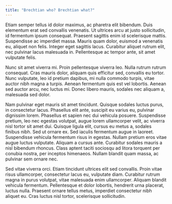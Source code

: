 ```yaml
---
title: "Brechtian who? Brechtian what?"
---
```

Etiam semper tellus id dolor maximus, ac pharetra elit bibendum. Duis elementum erat sed convallis venenatis. Ut ultrices arcu at justo sollicitudin, id fermentum ipsum consequat. Praesent sagittis enim id scelerisque mattis. Suspendisse ac imperdiet massa. Mauris quam dolor, euismod a venenatis eu, aliquet non felis. Integer eget sagittis lacus. Curabitur aliquet rutrum elit, nec pulvinar lacus malesuada in. Pellentesque ac tempor ante, sit amet vulputate felis.

<!--more-->

Nunc sit amet viverra mi. Proin pellentesque viverra leo. Nulla rutrum rutrum consequat. Cras mauris dolor, aliquam quis efficitur sed, convallis eu tortor. Nunc vulputate, leo id pretium dapibus, mi nulla commodo turpis, vitae auctor nibh magna a turpis. Aenean fermentum quis est vel lobortis. Aenean sed auctor arcu, nec luctus mi. Donec libero mauris, sodales nec aliquam a, malesuada sed dolor.

Nam pulvinar eget mauris sit amet tincidunt. Quisque sodales luctus purus, in consectetur lacus. Phasellus elit ante, suscipit eu varius eu, pulvinar dignissim lorem. Phasellus et sapien nec dui vehicula posuere. Suspendisse pretium, leo nec egestas volutpat, augue lorem ullamcorper velit, ac viverra nisl tortor sit amet dui. Quisque ligula elit, cursus eu metus a, sodales finibus nibh. Sed ut ornare ex. Sed iaculis fermentum augue in laoreet. Suspendisse vehicula fermentum risus in egestas. Nullam pretium eros vitae augue luctus vulputate. Aliquam a cursus ante. Curabitur sodales mauris a nisl bibendum rhoncus. Class aptent taciti sociosqu ad litora torquent per conubia nostra, per inceptos himenaeos. Nullam blandit quam massa, ac pulvinar sem ornare nec.

Sed vitae viverra orci. Etiam tincidunt ultrices elit sed convallis. Proin vitae risus ullamcorper, consectetur lacus eu, vulputate diam. Curabitur rutrum magna in purus volutpat, vitae malesuada enim ullamcorper. Aliquam blandit vehicula fermentum. Pellentesque et dolor lobortis, hendrerit urna placerat, luctus nulla. Praesent ornare tellus metus, imperdiet consectetur nibh aliquet eu. Cras luctus nisl tortor, scelerisque sollicitudin.
